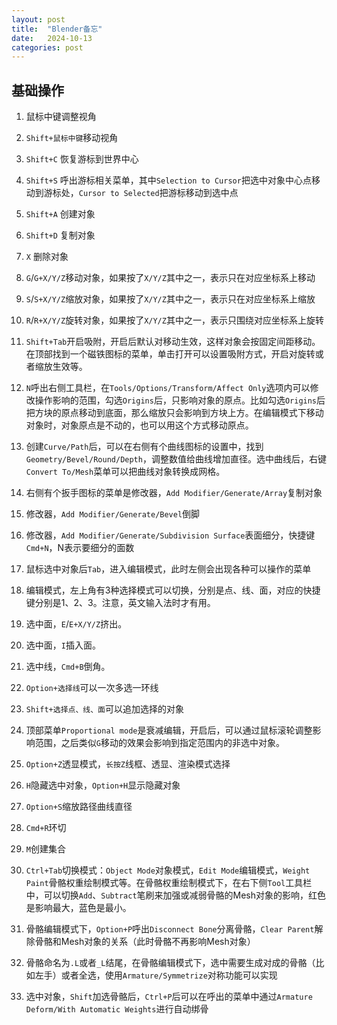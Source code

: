 ```yaml
---
layout: post
title:  "Blender备忘"
date:   2024-10-13
categories: post
---
```


## 基础操作

1. 鼠标中键调整视角

2. `Shift+鼠标中键`移动视角

3. `Shift+C` 恢复游标到世界中心

4. `Shift+S` 呼出游标相关菜单，其中`Selection to Cursor`把选中对象中心点移动到游标处，`Cursor to Selected`把游标移动到选中点

5. `Shift+A` 创建对象

6. `Shift+D` 复制对象

7. `X` 删除对象

8. `G`/`G+X/Y/Z`移动对象，如果按了`X/Y/Z`其中之一，表示只在对应坐标系上移动

9. `S`/`S+X/Y/Z`缩放对象，如果按了`X/Y/Z`其中之一，表示只在对应坐标系上缩放

10. `R`/`R+X/Y/Z`旋转对象，如果按了`X/Y/Z`其中之一，表示只围绕对应坐标系上旋转

11. `Shift+Tab`开启吸附，开启后默认对移动生效，这样对象会按固定间距移动。在顶部找到一个磁铁图标的菜单，单击打开可以设置吸附方式，开启对旋转或者缩放生效等。

12. `N`呼出右侧工具栏，在`Tools/Options/Transform/Affect Only`选项内可以修改操作影响的范围，勾选`Origins`后，只影响对象的原点。比如勾选`Origins`后把方块的原点移动到底面，那么缩放只会影响到方块上方。在编辑模式下移动对象时，对象原点是不动的，也可以用这个方式移动原点。

13. 创建`Curve/Path`后，可以在右侧有个曲线图标的设置中，找到`Geometry/Bevel/Round/Depth`，调整数值给曲线增加直径。选中曲线后，右键`Convert To/Mesh`菜单可以把曲线对象转换成网格。

14. 右侧有个扳手图标的菜单是修改器，`Add Modifier/Generate/Array`复制对象

15. 修改器，`Add Modifier/Generate/Bevel`倒脚

16. 修改器，`Add Modifier/Generate/Subdivision Surface`表面细分，快捷键`Cmd+N`，N表示要细分的面数

17. 鼠标选中对象后`Tab`，进入编辑模式，此时左侧会出现各种可以操作的菜单

18. 编辑模式，左上角有3种选择模式可以切换，分别是点、线、面，对应的快捷键分别是1、2、3。注意，英文输入法时才有用。

19. 选中面，`E`/`E+X/Y/Z`挤出。

20. 选中面，`I`插入面。

21. 选中线，`Cmd+B`倒角。

22. `Option+选择线`可以一次多选一环线

23. `Shift+选择点、线、面`可以追加选择的对象

24. 顶部菜单`Proportional mode`是衰减编辑，开启后，可以通过鼠标滚轮调整影响范围，之后类似`G`移动的效果会影响到指定范围内的非选中对象。

25. `Option+Z`透显模式，`长按Z`线框、透显、渲染模式选择

26. `H`隐藏选中对象，`Option+H`显示隐藏对象

27. `Option+S`缩放路径曲线直径

28. `Cmd+R`环切

29. `M`创建集合

30. `Ctrl+Tab`切换模式：`Object Mode`对象模式，`Edit Mode`编辑模式，`Weight Paint`骨骼权重绘制模式等。在骨骼权重绘制模式下，在右下侧`Tool`工具栏中，可以切换`Add`、`Subtract`笔刷来加强或减弱骨骼的Mesh对象的影响，红色是影响最大，蓝色是最小。

31. 骨骼编辑模式下，`Option+P`呼出`Disconnect Bone`分离骨骼，`Clear Parent`解除骨骼和Mesh对象的关系（此时骨骼不再影响Mesh对象）

32. 骨骼命名为`.L`或者`_L`结尾，在骨骼编辑模式下，选中需要生成对成的骨骼（比如左手）或者全选，使用`Armature/Symmetrize`对称功能可以实现

33. 选中对象，`Shift`加选骨骼后，`Ctrl+P`后可以在呼出的菜单中通过`Armature Deform/With Automatic Weights`进行自动绑骨
